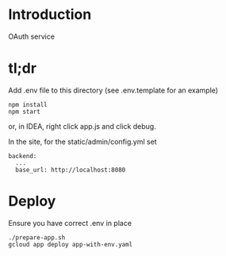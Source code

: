 # Introduction

OAuth service

# tl;dr

Add .env file to this directory (see .env.template for an example)

    npm install
    npm start
    
or, in IDEA, right click app.js and click debug.

In the site, for the static/admin/config.yml set 

    backend:
      ...
      base_url: http://localhost:8080

# Deploy

Ensure you have correct .env in place

    ./prepare-app.sh
    gcloud app deploy app-with-env.yaml